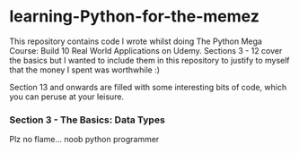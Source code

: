 # learning-Python-for-the-memez
This repository contains code I wrote whilst doing The Python Mega Course: Build 10 Real World Applications on Udemy. Sections 3 - 12 cover the basics but I wanted to include them in this repository to justify to myself that the money I spent was worthwhile :)

Section 13 and onwards are filled with some interesting bits of code, which you can peruse at your leisure.

### Section 3 - The Basics: Data Types

Plz no flame... noob python programmer 
